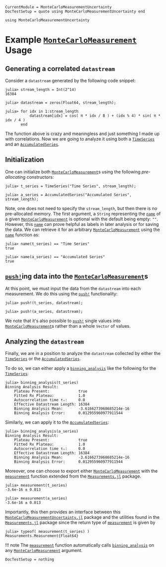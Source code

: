 
```@meta
CurrentModule = MonteCarloMeasurementUncertainty
DocTestSetup = quote using MonteCarloMeasurementUncertainty end
```

```@setup usage
using MonteCarloMeasurementUncertainty
```

# Example [`MonteCarloMeasurement`](@ref) Usage

## Generating a correlated `datastream`

Consider a `datastream` generated by the following code snippet:

```jldoctest usage
julia> stream_length = Int(2^14)
16384

julia> datastream = zeros(Float64, stream_length);

julia> for idx in 1:stream_length
           datastream[idx] = cos( π * idx / 8 ) + (idx % 4) * sin( π * idx / 4 )
       end
```

The function above is crazy and meaningless and just something I made up with correlations. Now we are going to analyze it using both a [`TimeSeries`](@ref) and an [`AccumulatedSeries`](@ref).

## Initialization

One can initialize both [`MonteCarloMeasurement`](@ref)s using the following _pre-allocating_ constructors:

```jldoctest usage
julia> t_series = TimeSeries("Time Series", stream_length);

julia> a_series = AccumulatedSeries("Accumulated Series", stream_length);

```

Note, one does not need to specify the `stream_length`, but then there is no pre-allocated memory. The first argument, a `String` representing the [`name`](@ref) of a given [`MonteCarloMeasurement`](@ref) is optional with the default being empty: `""`. However, this [`name`](@ref) can prove helpful as labels in later analysis or for saving the data. We can retrieve it for an arbitrary [`MonteCarloMeasurement`](@ref) using the [`name`](@ref) function as:

```jldoctest usage
julia> name(t_series) == "Time Series"
true

julia> name(a_series) == "Accumulated Series"
true
```

## [`push!`](@ref)ing data into the [`MonteCarloMeasurement`](@ref)s

At this point, we must input the data from the `datastream` into each measurement. We do this using the [`push!`](@ref) functionality:

```jldoctest usage
julia> push!(t_series, datastream);

julia> push!(a_series, datastream);
```

We note that it's also possible to [`push!`](@ref) single values into [`MonteCarloMeasurement`](@ref)s rather than a whole `Vector` of values.

## Analyzing the `datastream`

Finally, we are in a position to analyze the `datastream` collected by either the [`TimeSeries`](@ref) or the [`AccumulatedSeries`](@ref). 

To do so, we can either apply a [`binning_analysis`](@ref) like the following for the [`TimeSeries`](@ref):

```jldoctest usage
julia> binning_analysis(t_series)
Binning Analysis Result:
    Plateau Present:             true
    Fitted Rx Plateau:           1.0
    Autocorrelation time τₓ:     0.0
    Effective Datastream Length: 16384
    Binning Analysis Mean:       -3.6166273968685214e-16
    Binning Analysis Error:      0.012955960977911544
```

Similarly, we can apply it to the [`AccumulatedSeries`](@ref):

```jldoctest usage
julia> binning_analysis(a_series)
Binning Analysis Result:
    Plateau Present:             true
    Fitted Rx Plateau:           1.0
    Autocorrelation time τₓ:     0.0
    Effective Datastream Length: 16384
    Binning Analysis Mean:       -3.6166273968685214e-16
    Binning Analysis Error:      0.012955960977911544
```

Moreover, one can choose to export either [`MonteCarloMeasurement`](@ref) with the [`measurement`](@ref) function extended from the [`Measurements.jl`](https://juliaphysics.github.io/Measurements.jl/stable/) package.

```jldoctest usage
julia> measurement(t_series)
-3.6e-16 ± 0.013

julia> measurement(a_series)
-3.6e-16 ± 0.013
```

Importantly, this then provides an interface between this [`MonteCarloMeasurementUncertainty.jl`](https://meese-wj.github.io/MonteCarloMeasurementUncertainty.jl/stable) package and the utilities found in the [`Measurements.jl`](https://juliaphysics.github.io/Measurements.jl/stable/) package since the return type of [`measurement`](@ref) is given by

```jldoctest usage
julia> typeof( measurement(t_series) )
Measurements.Measurement{Float64}
```

!!! note
    The [`measurement`](@ref) function automatically calls [`binning_analysis`](@ref) on any [`MonteCarloMeasurement`](@ref) argument.

```@meta
DocTestSetup = nothing
```
